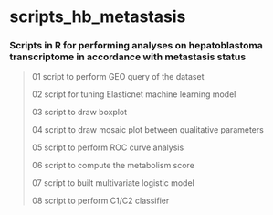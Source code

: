 # scripts_hb_metastasis
### Scripts in R for performing analyses on hepatoblastoma transcriptome in accordance with metastasis status
> 01 script to perform GEO query of the dataset
> 
> 02 script for tuning Elasticnet machine learning model
> 
> 03 script to draw boxplot
> 
> 04 script to draw mosaic plot between qualitative parameters
> 
> 05 script to perform ROC curve analysis
> 
> 06 script to compute the metabolism score
> 
> 07 script to built multivariate logistic model
> 
> 08 script to perform C1/C2 classifier
